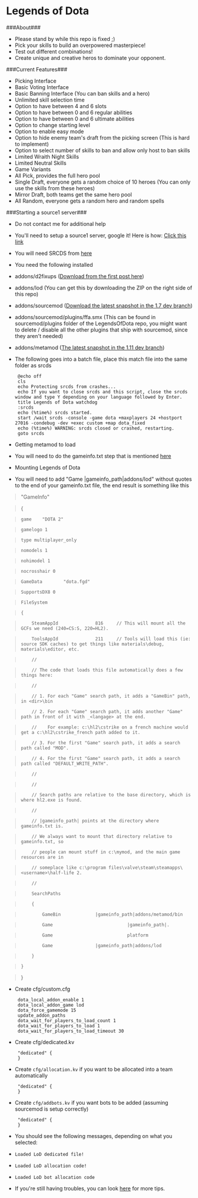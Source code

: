 Legends of Dota
=====

###About###
 - Please stand by while this repo is fixed ;)
 - Pick your skills to build an overpowered masterpiece!
 - Test out different combinations!
 - Create unique and creative heros to dominate your opponent.

###Current Features###
 - Picking Interface
 - Basic Voting Interface
 - Basic Banning Interface (You can ban skills and a hero)
 - Unlimited skill selection time
 - Option to have between 4 and 6 slots
 - Option to have between 0 and 6 regular abilities
 - Option to have between 0 and 6 ultimate abilities
 - Option to change starting level
 - Option to enable easy mode
 - Option to hide enemy team's draft from the picking screen (This is hard to implement)
 - Option to select number of skills to ban and allow only host to ban skills
 - Limited Wraith Night Skills
 - Limited Neutral Skills
 - Game Variants
  - All Pick, provides the full hero pool
  - Single Draft, everyone gets a random choice of 10 heroes (You can only use the skills from these heroes)
  - Mirror Draft, both teams get the same hero pool
  - All Random, everyone gets a random hero and random spells

###Starting a source1 server###
 - Do not contact me for additional help
 - You'll need to setup a source1 server, google it! Here is how: [Click this link](http://tinyurl.com/opvfh46)
 - You will need SRCDS from [here](https://forums.alliedmods.net/showthread.php?p=2110203)
 - You need the following installed
  - addons/d2fixups ([Download from the first post here](https://forums.alliedmods.net/showthread.php?t=209965))
  - addons/lod (You can get this by downloading the ZIP on the right side of this repo)
  - addons/sourcemod ([Download the latest snapshot in the 1.7 dev branch](http://www.sourcemod.net/snapshots.php))
  - addons/sourcemod/plugins/ffa.smx (This can be found in sourcemod/plugins folder of the LegendsOfDota repo, you might want to delete / disable all the other plugins that ship with sourcemod, since they aren't needed)
  - addons/metamod ([The latest snapshot in the 1.11 dev branch](https://www.sourcemm.net/snapshots))
 - The following goes into a batch file, place this match file into the same folder as srcds

        @echo off
        cls
        echo Protecting srcds from crashes...
        echo If you want to close srcds and this script, close the srcds window and type Y depending on your language followed by Enter.
        title Legends of Dota watchdog
        :srcds
        echo (%time%) srcds started.
        start /wait srcds -console -game dota +maxplayers 24 +hostport 27016 -condebug -dev +exec custom +map dota_fixed
        echo (%time%) WARNING: srcds closed or crashed, restarting.
        goto srcds

 - Getting metamod to load
  - You will need to do the gameinfo.txt step that is mentioned [here](https://wiki.alliedmods.net/Installing_metamod:source)
 - Mounting Legends of Dota
  - You will need to add "Game  |gameinfo_path|addons/lod" without quotes to the end of your gameinfo.txt file, the end result is something like this

> "GameInfo"

> {

>     game    "DOTA 2"

>     gamelogo 1

>     type multiplayer_only

>     nomodels 1

>     nohimodel 1

>     nocrosshair 0

>     GameData        "dota.fgd"

>     SupportsDX8 0

>     FileSystem

>     {

>         SteamAppId              816     // This will mount all the GCFs we need (240=CS:S, 220=HL2).

>         ToolsAppId              211     // Tools will load this (ie: source SDK caches) to get things like materials\debug, materials\editor, etc.

>         //

>         // The code that loads this file automatically does a few things here:

>         //

>         // 1. For each "Game" search path, it adds a "GameBin" path, in <dir>\bin

>         // 2. For each "Game" search path, it adds another "Game" path in front of it with _<langage> at the end.

>         //    For example: c:\hl2\cstrike on a french machine would get a c:\hl2\cstrike_french path added to it.

>         // 3. For the first "Game" search path, it adds a search path called "MOD".

>         // 4. For the first "Game" search path, it adds a search path called "DEFAULT_WRITE_PATH".

>         //

>         //

>         // Search paths are relative to the base directory, which is where hl2.exe is found.

>         //

>         // |gameinfo_path| points at the directory where gameinfo.txt is.

>         // We always want to mount that directory relative to gameinfo.txt, so

>         // people can mount stuff in c:\mymod, and the main game resources are in

>         // someplace like c:\program files\valve\steam\steamapps\<username>\half-life 2.

>         //

>         SearchPaths

>         {

>             GameBin             |gameinfo_path|addons/metamod/bin

>             Game                            |gameinfo_path|.

>             Game                            platform

>             Game                |gameinfo_path|addons/lod

>         }

>     }

> }


 - Create cfg/custom.cfg

        dota_local_addon_enable 1
        dota_local_addon_game lod
        dota_force_gamemode 15
        update_addon_paths
        dota_wait_for_players_to_load_count 1
        dota_wait_for_players_to_load 1
        dota_wait_for_players_to_load_timeout 30

 - Create cfg/dedicated.kv

        "dedicated" {
        }

 - Create `cfg/allocation.kv` if you want to be allocated into a team automatically

        "dedicated" {
        }

 - Create `cfg/addbots.kv` if you want bots to be added (assuming sourcemod is setup correctly)

        "dedicated" {
        }

 - You should see the following messages, depending on what you selected:
 - `Loaded LoD dedicated file!`
 - `Loaded LoD allocation code!`
 - `Loaded LoD bot allocation code`
 - If you're still having troubles, you can look [here](https://github.com/ash47/Frota#more-srcds-setup-help) for more tips.

